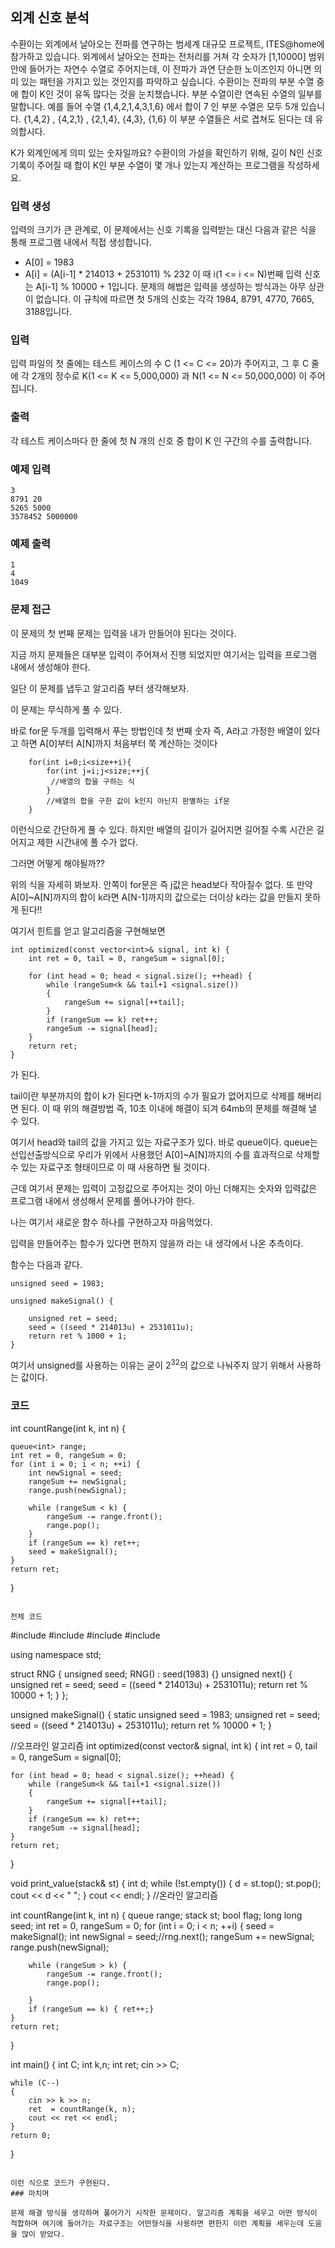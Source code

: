 ##  외계 신호 분석

수환이는 외계에서 날아오는 전파를 연구하는 범세계 대규모 프로젝트, ITES@home에 참가하고 있습니다. 외계에서 날아오는 전파는 전처리를 거쳐 각 숫자가 [1,10000] 범위 안에 들어가는 자연수 수열로 주어지는데, 이 전파가 과연 단순한 노이즈인지 아니면 의미 있는 패턴을 가지고 있는 것인지를 파악하고 싶습니다. 수환이는 전파의 부분 수열 중에 합이 K인 것이 유독 많다는 것을 눈치챘습니다. 부분 수열이란 연속된 수열의 일부를 말합니다. 예를 들어 수열 {1,4,2,1,4,3,1,6} 에서 합이 7 인 부분 수열은 모두 5개 있습니다. {1,4,2} , {4,2,1} , {2,1,4}, {4,3}, {1,6} 이 부분 수열들은 서로 겹쳐도 된다는 데 유의합시다.

K가 외계인에게 의미 있는 숫자일까요? 수환이의 가설을 확인하기 위해, 길이 N인 신호 기록이 주어질 때 합이 K인 부분 수열이 몇 개나 있는지 계산하는 프로그램을 작성하세요.

### 입력 생성

입력의 크기가 큰 관계로, 이 문제에서는 신호 기록을 입력받는 대신 다음과 같은 식을 통해 프로그램 내에서 직접 생성합니다.

* A[0] = 1983
* A[i] = (A[i-1] * 214013 + 2531011) % 232
이 때 i(1 <= i <= N)번째 입력 신호는 A[i-1] % 10000 + 1입니다. 문제의 해법은 입력을 생성하는 방식과는 아무 상관이 없습니다. 이 규칙에 따르면 첫 5개의 신호는 각각 1984, 8791, 4770, 7665, 3188입니다.

### 입력

입력 파일의 첫 줄에는 테스트 케이스의 수 C (1 <= C <= 20)가 주어지고, 그 후 C 줄에 각 2개의 정수로 K(1 <= K <= 5,000,000) 과 N(1 <= N <= 50,000,000) 이 주어집니다.

### 출력

각 테스트 케이스마다 한 줄에 첫 N 개의 신호 중 합이 K 인 구간의 수를 출력합니다.

### 예제 입력

	3
	8791 20
	5265 5000
	3578452 5000000

### 예제 출력

	1
	4
	1049

### 문제 접근

이 문제의 첫 번째 문제는 입력을 내가 만들어야 된다는 것이다.

지금 까지 문제들은 대부분 입력이 주어져서 진행 되었지만 여기서는 입력을 프로그램 내에서 생성해야 한다.

일단 이 문제를 냅두고 알고리즘 부터 생각해보자.

이 문제는 무식하게 풀 수 있다.

바로 for문 두개를 입력해서 푸는 방법인데 첫 번째 숫자 즉, A라고 가정한 배열이 있다고 하면 A[0]부터 A[N]까지 처음부터 쭉 계산하는 것이다
```
	for(int i=0;i<size++i){
		for(int j=i;j<size;++j{
		 //배열의 합을 구하는 식
		}
		//배열의 합을 구한 값이 k인지 아닌지 판별하는 if문
	}
```

이런식으로 간단하게 풀 수 있다. 하지만 배열의 길이가 길어지면 길어질 수록 시간은 길어지고 제한 시간내에 풀 수가 없다.

그러면 어떻게 해야될까?? 

위의 식을 자세히 봐보자. 안쪽이 for문은 즉 j값은 head보다 작아질수 없다. 또 만약 A[0]~A[N]까지의 합이 k라면 A[N-1]까지의 값으로는 더이상 k라는 값을 만들지 못하게 된다!!

여기서 힌트를 얻고 알고리즘을 구현해보면

```
int optimized(const vector<int>& signal, int k) {
	int ret = 0, tail = 0, rangeSum = signal[0];

	for (int head = 0; head < signal.size(); ++head) {
		while (rangeSum<k && tail+1 <signal.size())
		{
			rangeSum += signal[++tail];
		}
		if (rangeSum == k) ret++;
		rangeSum -= signal[head];
	}
	return ret;
}
```

가 된다.

tail이란 부분까지의 합이 k가 된다면 k-1까지의 수가 필요가 없어지므로 삭제를 해버리면 된다. 이 때 위의 해결방법 즉, 10초 이내에 해결이 되겨 64mb의 문제를 해결해 낼 수 있다.


여기서 head와 tail의 값을 가지고 있는 자료구조가 있다. 바로 queue이다.
queue는 선입선출방식으로 우리가 위에서 사용했던 A[0]~A[N]까지의 수를 효과적으로 삭제할 수 있는 자료구조 형태이므로 이 때 사용하면 될 것이다.

근데 여기서 문제는 입력이 고정값으로 주어지는 것이 아닌 더해지는 숫자와 입력값은 프로그램 내에서 생성해서 문제를 풀어나가야 한다.

나는 여기서 새로운 함수 하나를 구현하고자 마음먹었다.

입력을 만들어주는 함수가 있다면 편하지 않을까 라는 내 생각에서 나온 추측이다.

함수는 다음과 같다.

```
unsigned seed = 1983;

unsigned makeSignal() {
	
	unsigned ret = seed;
	seed = ((seed * 214013u) + 2531011u);
	return ret % 1000 + 1;
}
```

여기서 unsigned를 사용하는 이유는 굳이 2<sup>32</sup>의 값으로 나눠주지 않기 위해서 사용하는 값이다.


### 코드

int countRange(int k, int n) {

	queue<int> range;
	int ret = 0, rangeSum = 0;
	for (int i = 0; i < n; ++i) {
		int newSignal = seed;
		rangeSum += newSignal;
		range.push(newSignal);

		while (rangeSum < k) {
			rangeSum -= range.front();
			range.pop();
		}
		if (rangeSum == k) ret++;
		seed = makeSignal();
	}
	return ret;
}
```

전체 코드

```
#include <iostream>
#include <vector>
#include <queue>
#include <stack>

using namespace std;

struct RNG
{
	unsigned seed;
	RNG() : seed(1983) {}
	unsigned next() {
		unsigned ret = seed;
		seed = ((seed * 214013u) + 2531011u);
		return ret % 10000 + 1;
	}
};



unsigned makeSignal() {
	static unsigned seed = 1983;
	unsigned ret = seed;
	seed = ((seed * 214013u) + 2531011u);
	return ret % 10000 + 1;
}

//오프라인 알고리즘
int optimized(const vector<int>& signal, int k) {
	int ret = 0, tail = 0, rangeSum = signal[0];

	for (int head = 0; head < signal.size(); ++head) {
		while (rangeSum<k && tail+1 <signal.size())
		{
			rangeSum += signal[++tail];
		}
		if (rangeSum == k) ret++;
		rangeSum -= signal[head];
	}
	return ret;
}

void print_value(stack<int>& st) {
	int d;
	while (!st.empty())
	{
		d = st.top();
		st.pop();
		cout << d << "	";
	}
	cout << endl;
}
//온라인 알고리즘

int countRange(int k, int n) {
	queue<int> range;
	stack<int> st;
	bool flag;
	long long seed;
	int ret = 0, rangeSum = 0;
	for (int i = 0; i < n; ++i) {
		seed = makeSignal();
		int newSignal = seed;//rng.next();
		rangeSum += newSignal;
		range.push(newSignal);

		while (rangeSum > k) {
			rangeSum -= range.front();
			range.pop();
			
		}
		if (rangeSum == k) { ret++;}
	}
	return ret;
}

int main() {
	int C;
	int k,n;
	int ret;
	cin >> C;

	while (C--)
	{
		cin >> k >> n;
		ret  = countRange(k, n);
		cout << ret << endl;
	}
	return 0;
}
```

이런 식으로 코드가 구현된다.
### 마치며

문제 해결 방식을 생각하며 풀어가기 시작한 문제이다. 알고리즘 계획을 세우고 어떤 방식이 적합하며 여기에 들어가는 자료구조는 어떤형식을 사용하면 편한지 이런 계획을 세우는데 도움을 많이 받았다.
